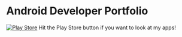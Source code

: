 # Android Developer Portfolio 

[![Play Store](https://img.shields.io/badge/Google_Play-414141?style=for-the-badge&logo=google-play&logoColor=white)](https://play.google.com/store/apps/dev?id=7058833202431016835) 
Hit the Play Store button if you want to look at my apps! 
